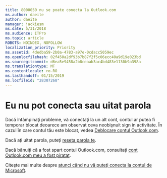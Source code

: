 ```yaml
---
title: 8000050 nu se poate conecta la Outlook.com
ms.author: daeite
author: daeite
manager: jackiesm
ms.date: 5/31/2018
ms.audience: ITPro
ms.topic: article
ROBOTS: NOINDEX, NOFOLLOW
localization_priority: Priority
ms.assetid: 4dedba59-2b0a-4783-a97e-0cdacc5059ec
ms.openlocfilehash: 02f450a2df93b7b87f2f5c06ecc40a9d19e023bd
ms.sourcegitcommit: d6ea5e9458a2b8ceaab3ac4bd483e1130b9a398a
ms.translationtype: MT
ms.contentlocale: ro-RO
ms.lasthandoff: 01/15/2019
ms.locfileid: "28307268"
---
```

# <a name="i-cant-sign-in-or-forgot-my-password"></a>Eu nu pot conecta sau uitat parola

Dacă întâmpinaţi probleme, vă conectaţi la un alt cont, contul ar putea fi temporar blocat deoarece am observat ceva neobişnuit sign in activitate. În cazul în care contul tău este blocat, vedea [Deblocare contul Outlook.com](https://go.microsoft.com/fwlink/p/?linkid=2001800&amp;clcid=0x409).
  
Dacă aţi uitat parola, puteţi [reseta parola te](https://go.microsoft.com/fwlink/p/?linkid=841909).
  
Dacă bănuiţi că a fost spart contul Outlook.com, consultaţi [cont Outlook.com meu a fost piratat](https://go.microsoft.com/fwlink/p/?linkid=874366).
  
Citeşte mai multe despre [atunci când nu vă puteţi conecta la contul de Microsoft](https://go.microsoft.com/fwlink/p/?linkid=842227).
  


